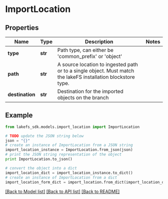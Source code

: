 # ImportLocation


## Properties
Name | Type | Description | Notes
------------ | ------------- | ------------- | -------------
**type** | **str** | Path type, can either be &#39;common_prefix&#39; or &#39;object&#39; | 
**path** | **str** | A source location to ingested path or to a single object. Must match the lakeFS installation blockstore type. | 
**destination** | **str** | Destination for the imported objects on the branch | 

## Example

```python
from lakefs_sdk.models.import_location import ImportLocation

# TODO update the JSON string below
json = "{}"
# create an instance of ImportLocation from a JSON string
import_location_instance = ImportLocation.from_json(json)
# print the JSON string representation of the object
print ImportLocation.to_json()

# convert the object into a dict
import_location_dict = import_location_instance.to_dict()
# create an instance of ImportLocation from a dict
import_location_form_dict = import_location.from_dict(import_location_dict)
```
[[Back to Model list]](../README.md#documentation-for-models) [[Back to API list]](../README.md#documentation-for-api-endpoints) [[Back to README]](../README.md)


